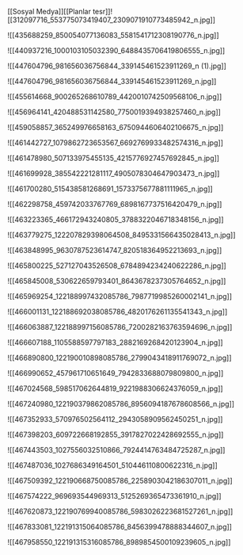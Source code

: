 


[[Sosyal Medya]][[Planlar tesr]]![[312097716_553775073419407_2309071910773485942_n.jpg]]

![[435688259_850054077136083_5581541712308190776_n.jpg]]

![[440937216_1000103105032390_6488435706419806555_n.jpg]]

![[447604796_981656036756844_339145461523911269_n (1).jpg]]

![[447604796_981656036756844_339145461523911269_n.jpg]]

![[455614668_900265268610789_4420010742509568106_n.jpg]]

![[456964141_420488531142580_7750019394938257460_n.jpg]]

![[459058857_365249976658163_6750944606402106675_n.jpg]]

![[461442727_1079862723653567_6692769933482574316_n.jpg]]

![[461478980_507133975455135_4215776927457692845_n.jpg]]

![[461699928_385542221281117_4905078304647903473_n.jpg]]

![[461700280_515438581268691_1573375677881111965_n.jpg]]

![[462298758_459742033767769_6898167737516420479_n.jpg]]

![[463223365_466172943240805_3788322046718348156_n.jpg]]

![[463779275_122207829398064508_8495331566435028413_n.jpg]]

![[463848995_9630787523614747_820518364952213693_n.jpg]]

![[465800225_527127043526508_6784894234240622286_n.jpg]]

![[465845008_530622659793401_8643678237305764652_n.jpg]]

![[465969254_122188997432085786_7987719985260002141_n.jpg]]

![[466001131_122188692038085786_4820176261135541343_n.jpg]]

![[466063887_122188997156085786_7200282163763594696_n.jpg]]

![[466607188_1105588597797183_2882169268420123904_n.jpg]]

![[466890800_122190010898085786_2799043418911769072_n.jpg]]

![[466990652_457961710651649_7942833688079809800_n.jpg]]

![[467024568_598517062644819_9221988306624376059_n.jpg]]

![[467240980_122190379862085786_8956094187678608566_n.jpg]]

![[467352933_570976502564112_2943058909562450251_n.jpg]]

![[467398203_609722668192855_3917827022428692555_n.jpg]]

![[467443503_1027556032510866_7924414763484725287_n.jpg]]

![[467487036_1027686349164501_510446110800622316_n.jpg]]

![[467509392_122190668750085786_2258903042186307011_n.jpg]]

![[467574222_969693544969313_5125269365473361910_n.jpg]]

![[467620873_122190769940085786_5983026223681527261_n.jpg]]

![[467833081_122191315064085786_8456399478888344607_n.jpg]]

![[467958550_122191315316085786_8989854500109239605_n.jpg]]

